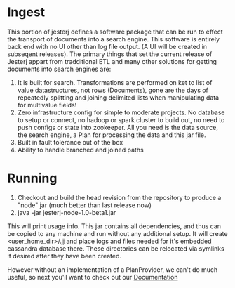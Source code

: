 # Ingest

This portion of jesterj defines a software package that can be run to effect the transport of documents into a search engine. This software is entirely back end with no UI other than log file output. (A UI will be created in subseqent releases). The primary things that set the current release of Jesterj appart from tradditional ETL and many other solutions for getting documents into search engines are:

1. It is built for search. Transformations are performed on ket to list of value datastructures, not rows (Documents), gone are the days of repeatedly splitting and joining delimited lists when manipulating data for multivalue fields! 
1. Zero infrastructure config for simple to moderate projects. No database to setup or connect, no hadoop or spark cluster to build out, no need to push configs or state into zookeeper. All you need is the data source, the search engine, a Plan for processing the data and this jar file.
1. Built in fault tolerance out of the box
1. Ability to handle branched and joined paths

# Running

1. Checkout and build the head revision from the repository to produce a "node" jar (much better than last release now)
2. java -jar jesterj-node-1.0-beta1.jar 

This will print usage info. This jar contains all dependencies, and thus can be copied to any machine and run
without any additional setup. It will create &lt;user_home_dir&gt;/.jj and place logs and files needed for it's embedded cassandra database there. These directories can be relocated via symlinks if desired after they have been created.

However without an implementation of a PlanProvider, we can't do much useful, so next you'll want to check out our [Documentation](https://github.com/nsoft/jesterj/wiki/Documentation)

